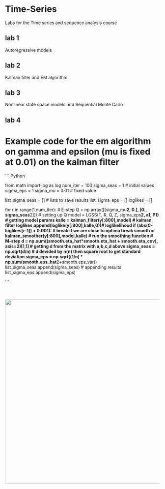 # Time-Series
Labs for the Time series and sequence analysis course

## lab 1

Autoregressive models

## lab 2 

Kalman filter and EM algorithm

## lab 3

Nonlinear state space models and Sequential Monte Carlo

## lab 4


# Example code for the em algorithm on gamma and epsilon (mu is fixed at 0.01) on the kalman filter

´´´ Python 

from math import log as log
num_iter = 100
sigma_seas = 1 # initial values
sigma_eps = 1
sigma_mu = 0.01 # fixed value

list_sigma_seas = [] # lists to save results
list_sigma_eps = []
loglikes = []

for r in range(1,num_iter):
    # E-step
    Q = np.array([[sigma_mu**2, 0.], [0., sigma_seas**2]]) # setting up Q
    model = LGSS(T, R, Q, Z, sigma_eps**2, a1, P1) # getting model params
    kalle = kalman_filter(y[:800],model) # kalman filter
    loglikes.append(loglike(y[:800],kalle,0))# loglikelihood
    if (abs(0-loglikes[r-1]) < 0.001): # break if we are close to optima
      break
    smooth = kalman_smoother(y[:800],model,kalle) # run the smoothing function
    # M-step
    d = np.sum((smooth.eta_hat*smooth.eta_hat + smooth.eta_cov), axis=2)[1,1] # getting d from  the matrix with a,b,c,d above
    sigma_seas = np.sqrt(d/n) # d devided by n(n) then square root to get standard deviation
    sigma_eps = np.sqrt((1/n) * np.sum(smooth.eps_hat**2+smooth.eps_var))
    list_sigma_seas.append(sigma_seas) # appending results
    list_sigma_eps.append(sigma_eps)
    
´´´





<br>
<br>
<div align="center">
  <img src="https://media1.tenor.com/m/ThADbNtGWcwAAAAd/stock-market.gif" width="600" height="600"/>
</div>
